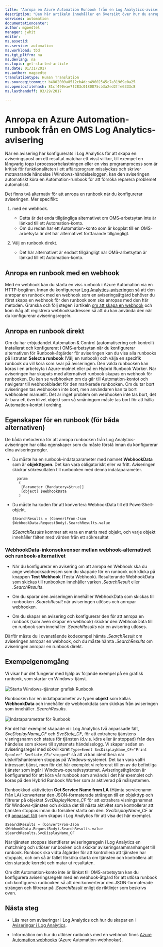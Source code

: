 ```yaml
---
title: "Anropa en Azure Automation Runbook från en Log Analytics-avisering |Microsoft Docs"
description: "Den här artikeln innehåller en översikt över hur du anropar en Automation-runbook från en Microsoft OMS-avisering i Log Analytics."
services: automation
documentationcenter: 
author: mgoedtel
manager: jwhit
editor: 
ms.assetid: 
ms.service: automation
ms.workload: tbd
ms.tgt_pltfrm: na
ms.devlang: na
ms.topic: get-started-article
ms.date: 01/31/2017
ms.author: magoedte
translationtype: Human Translation
ms.sourcegitcommit: b4802009a8512cb4dcb49602545c7a31969e0a25
ms.openlocfilehash: 81cf490eae7f283c0180875cb3a2ed2ffe6333c8
ms.lasthandoff: 03/29/2017

---
```


# <a name="calling-an-azure-automation-runbook-from-an-oms-log-analytics-alert"></a>Anropa en Azure Automation-runbook från en OMS Log Analytics-avisering

När en avisering har konfigurerats i Log Analytics för att skapa en aviseringspost om ett resultat matchar ett visst villkor, till exempel en långvarig topp i processorbelastningen eller en viss programprocess som är kritisk för funktionaliteten i ett affärsprogram misslyckas och skriver motsvarande händelse i Windows-händelseloggen, kan den aviseringen automatiskt köra en Automation-runbook för att försöka reparera problemet automatiskt.  

Det finns två alternativ för att anropa en runbook när du konfigurerar aviseringen.  Mer specifikt:

1. med en webhook.
   * Detta är det enda tillgängliga alternativet om OMS-arbetsytan inte är länkad till ett Automation-konto.
   * Om du redan har ett Automation-konto som är kopplat till en OMS-arbetsyta är det här alternativet fortfarande tillgängligt.  

2. Välj en runbook direkt.
   * Det här alternativet är endast tillgängligt när OMS-arbetsytan är länkad till ett Automation-konto.  

## <a name="calling-a-runbook-using-a-webhook"></a>Anropa en runbook med en webhook

Med en webhook kan du starta en viss runbook i Azure Automation via en HTTP-begäran.  Innan du konfigurerar [Log Analytics-aviseringen](../log-analytics/log-analytics-alerts.md#alert-rules) så att den anropar en runbook med en webhook som en aviseringsåtgärd behöver du först skapa en webhook för den runbook som ska anropas med den här metoden.  Granska och följ stegen i artikeln [om att skapa en webhook](automation-webhooks.md#creating-a-webhook) och kom ihåg att registrera webhooksadressen så att du kan använda den när du konfigurerar aviseringsregeln.   

## <a name="calling-a-runbook-directly"></a>Anropa en runbook direkt

Om du har erbjudandet Automation & Control (automatisering och kontroll) installerat och konfigurerat i OMS-arbetsytan när du konfigurerar alternativen för Runbook-åtgärder för aviseringen kan du visa alla runbooks på listrutan **Select a runbook** (Välj en runbook) och välja en specifik runbook du vill köra som svar på aviseringen.  Den valda runbooken kan köras i en arbetsyta i Azure-molnet eller på en Hybrid Runbook Worker.  När aviseringen har skapats med alternativet runbook skapas en webhook för runbooken.  Du kan se webhooken om du går till Automation-kontot och navigerar till webhookbladet för den markerade runbooken.  Om du tar bort aviseringen tas webhooken inte bort, men användaren kan ta bort webhooken manuellt.  Det är inget problem om webhooken inte tas bort, det är bara ett överblivet objekt som så småningom måste tas bort för att hålla Automation-kontot i ordning.  

## <a name="characteristics-of-a-runbook-for-both-options"></a>Egenskaper för en runbook (för båda alternativen)

De båda metoderna för att anropa runbooken från Log Analytics-aviseringen har olika egenskaper som du måste förstå innan du konfigurerar dina aviseringsregler.  

* Du måste ha en runbook-indataparameter med namnet **WebhookData** som är **objekttypen**.  Det kan vara obligatoriskt eller valfritt.  Aviseringen skickar sökresultaten till runbooken med denna indataparameter.

        param  
         (  
          [Parameter (Mandatory=$true)]  
          [object] $WebhookData  
         )

*  Du måste ha koden för att konvertera WebhookData till ett PowerShell-objekt.

    `$SearchResults = (ConvertFrom-Json $WebhookData.RequestBody).SearchResults.value`

    *$SearchResults* kommer att vara en matris med objekt, och varje objekt innehåller fälten med värden från ett sökresultat

### <a name="webhookdata-inconsistencies-between-the-webhook-option-and-runbook-option"></a>WebhookData-inkonsekvenser mellan webhook-alternativet och runbook-alternativet

* När du konfigurerar en avisering om att anropa en Webhook ska du ange webhooksadressen som du skapade för en runbook och klicka på knappen **Test Webhook** (Testa Webhook).  Resulterande WebhookData som skickas till runbooken innehåller varken *.SearchResult* eller *.SearchResults*.

*  Om du sparar den aviseringen innehåller WebhookData som skickas till runbooken *.SearchResult* när aviseringen utlöses och anropar webhooken.
* Om du skapar en avisering och konfigurerar den för att anropa en runbook (som även skapar en webhook) skickar den WebhookData till en runbook som innehåller *.SearchResults* när en avisering utlöses.

Därför måste du i ovanstående kodexempel hämta *.SearchResult* om aviseringen anropar en webhook, och du måste hämta *.SearchResults* om aviseringen anropar en runbook direkt.

## <a name="example-walkthrough"></a>Exempelgenomgång

Vi visar hur det fungerar med hjälp av följande exempel på en grafisk runbook, som startar en Windows-tjänst.<br><br> ![Starta Windows-tjänsten grafisk Runbook](media/automation-invoke-runbook-from-omsla-alert/automation-runbook-restartservice.png)<br>

Runbooken har en indataparameter av typen **objekt** som kallas **WebhookData** och innehåller de webhookdata som skickas från aviseringen som innehåller *.SearchResults*.<br><br> ![Indataparametrar för Runbook](media/automation-invoke-runbook-from-omsla-alert/automation-runbook-restartservice-inputparameter.png)<br>

För det här exemplet skapade vi i Log Analytics två anpassade fält, *SvcDisplayName_CF* och *SvcState_CF*, för att extrahera tjänstens visningsnamn och status för tjänsten (d.v.s. körs eller är stoppad) från den händelse som skrevs till systemets händelselogg.  Vi skapar sedan en aviseringsregel med sökvillkoret `Type=Event SvcDisplayName_CF="Print Spooler" SvcState_CF="stopped"` så att vi kan identifiera när utskriftshanteraren stoppas på Windows-systemet.  Det kan vara valfri intressant tjänst, men för det här exemplet vi refererat till en av de befintliga tjänster som ingår i Windows-operativsystemet.  Aviseringsåtgärden är konfigurerad för att köra vår runbook som används i det här exemplet och köras på den Hybrid Runbook Worker som är aktiverad på målsystemen.   

Runbookkod-aktiviteten **Get Service Name from LA** (Hämta servicenamn från LA) konverterar den JSON-formaterade strängen till en objekttyp och filtrerar på objektet *SvcDisplayName_CF* för att extrahera visningsnamnet för Windows-tjänsten och skicka det till nästa aktivitet som kontrollerar att tjänsten stoppas innan du försöker starta om den.  *SvcDisplayName_CF* är ett [anpassat fält](../log-analytics/log-analytics-custom-fields.md) som skapas i Log Analytics för att visa det här exemplet.

    $SearchResults = (ConvertFrom-Json $WebhookData.RequestBody).SearchResults.value
    $SearchResults.SvcDisplayName_CF  

När tjänsten stoppas identifierar aviseringsregeln i Log Analytics en matchning och utlöser runbooken och skickar aviseringssammanhanget till runbook. Runbook ska vidta åtgärder för att kontrollera att tjänsten har stoppats, och om så är fallet försöka starta om tjänsten och kontrollera att den startade korrekt och matar ut resultaten.     

Om ditt Automation-konto inte är länkat till OMS-arbetsytan kan du konfigurera aviseringsregeln med en webhook-åtgärd för att utlösa runbook och konfigurera runbooken så att den konverterar den JSON-formaterade strängen och filtrerar på *.SearchResult* enligt de riktlinjer som beskrivs ovan.    

## <a name="next-steps"></a>Nästa steg

* Läs mer om aviseringar i Log Analytics och hur du skapar en i [Aviseringar i Log Analytics](../log-analytics/log-analytics-alerts.md).

* Information om hur du utlöser runbooks med en webhook finns [Azure Automation webhooks](automation-webhooks.md) (Azure Automation-webhookar).

